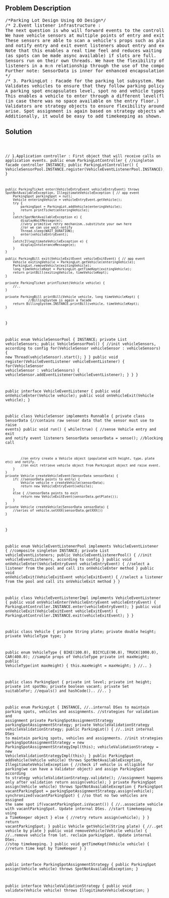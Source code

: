 <!--
<style>
  body { font-family: Arial, sans-serif; }
  .container {{ max-width: 100%; margin: 0 auto; padding: 10px; }}
  .comment-block { max-width: 30%; background-color: #f9f9f9; padding: 10px; border-left: 5px solid #ccc; overflow-wrap: break-word; white-space: pre-wrap; }
  .code-block { background-color: #f4f4f4; padding: 10px; border: 1px solid #ddd; overflow-wrap: break-word; white-space: pre-wrap; }
</style>
-->

<div class='container'>
<h2>Problem Description</h2>
<div class='comment-block'>
<pre>
/*Parking Lot Design Using OO Design*/
/* 2.Event listener infrastructure : 
The next question is who will forward events to the controller. 
We have vehicle sensors at multiple points of entry and exit. 
These sensors are able to scan a vehicle's props such as plate, height, type etc. 
and notify entry and exit event listeners about entry and exit. 
Note that this enables a real time feel and reduces waiting for vehicles 
(as spots can be made async available) if slots are full.
Sensors run on their own threads. We have the flexibility of having sensors:
listeners in a m:n relationship through the use of the composite listener pool.
Further note: SensorData is inner for enhanced encapsulation.
*/
/* 3. ParkingLot : Facade for the parking lot subsystem. Manages parkingSpot assignments. 
Validates vehicles to ensure that they follow parking policy (for eg max height).
A parking spot encapsulates level, spot no and vehicle types it is suitable for. 
This enables a vehicle to enter through a different level(floor) and park at a completely different floor 
(in case there was no space available on the entry floor.)
Validators are strategy objects to ensure flexibility around different parking policies that might 
arise. Spot assignment is again based on strategy objects which decide which spot goes to which vehicle based on parameters.
Additionally, it would be easy to add timekeeping as shown. This would aid billing.*/
</pre>
</div>

<h2>Solution</h2>
<div class='code-block'>
<pre><code class='language-java'>

// 1.Application controller : First object that will receive calls on application events.
public enum ParkingLotController { //singleton facade controller
	INSTANCE;
	public ParkingLotController() {
		VehicleSensorPool.INSTANCE.register(VehicleEventListenerPool.INSTANCE);
	}
	
	public ParkingTicket enter(VehicleEntryEvent vehicleEntryEvent) throws SpotNotAvailableException, IllegitimateVehicleException { // app event
		ParkingSpot parkingSpot = null;
		Vehicle enteringVehicle = vehicleEntryEvent.getVehicle();
		try {
			parkingSpot = ParkingLot.addVehicle(enteringVehicle);
			return printTicket(enteringVehicle);
		}
		catch(SpotNotAvailableException e) {
			displayWaitMessage(e);
			//very primitive retry mechanism..substitute your own here
			//or we can use wait-notify
			Thread.sleep(WAIT_DURATION);
			enter(vehicleEntryEvent);
		}
		catch(IllegitimateVehicleException e) {
			displayIntoleranceMessage(e);
		}
	}
	
	public ParkingBill exit(VehicleExitEvent vehicleExitEvent) { // app event
		Vehicle exitingVehicle = ParkingLot.getVehicle(enteringVehicle);
		ParkingLot.removeVehicle(exitingVehicle);
		long timeVehicleKept = ParkingLot.getTimeKept(exitingVehicle);
		return printBill(exitingVehicle, timeVehicleKept);
	}
	
	private ParkingTicket printTicket(Vehicle vehicle) {
		//..
	}
	
	private ParkingBill printBill(Vehicle vehicle, long timeVehicleKept) {
                //BillingSystem is again a facade
		return BillingSystem.INSTANCE.printBill(vehicle, timeVehicleKept);
	}
}







public enum VehicleSensorPool {
	INSTANCE;
	private List<VehicleSensor> vehicleSensors;
	public VehicleSensorPool() {
		//init vehicleSensors, according to config
		for(VehicleSensor vehicleSensor : vehicleSensors) {
			new Thread(vehicleSensor).start();
		}
	}
	public void register(VehicleEventListener vehicleEventListener) {
		for(VehicleSensor vehicleSensor : vehicleSensors) {
			vehicleSensor.addEventListener(vehicleEventListener);
		}
	}
}

public interface VehicleEventListener {
	public void onVehicleEnter(Vehicle vehicle);
	public void onVehicleExit(Vehicle vehicle);
}

public class VehicleSensor implements Runnable {
	private class SensorData {//contains raw sensor data that the sensor must use to raise events}
	public void run() {
		while(true) {
			//sense Vehicle entry and exit and notify event listeners
			SensorData sensorData = sense(); //blocking call
			
			//on entry create a Vehicle object (populated with height, type, plate etc) and notify.
			//on exit retrieve vehicle object from ParkingLot object and raise event.
		}
	}
	private Vehicle createVehicleEvent(SensorData sensorData) {
		if( //sensorData points to entry) {
			Vehicle vehicle = createVehicle(sensorData);
			return new VehicleEntryEvent(vehicle);
		}
		else { //sensorData points to exit
			return new VehicleExitEvent(sensorData.getPlate());
		}
	}
	private Vehicle createVehicle(SensorData sensorData) {
		//series of vehicle.setXXX(sensorData.getXXX())
	}
}

public enum VehicleEventListenerPool implements VehicleEventListener { //composite singleton
	INSTANCE;
	private List<VehicleEventListener> vehicleEventListeners;
	public VehicleEventListenerPool() {
		//init vehicleEventListeners, according to config
	}
	public void onVehicleEnter(VehicleEntryEvent vehicleEntryEvent) {
		//select a listener from the pool and call its onVehicleEnter method
	}
	public void onVehicleExit(VehicleExitEvent vehicleExitEvent) {
		//select a listener from the pool and call its onVehicleExit method
	}
}

public class VehicleEventListenerImpl implements VehicleEventListener {
	public void onVehicleEnter(VehicleEntryEvent vehicleEntryEvent) {
		ParkingLotController.INSTANCE.enter(vehicleEntryEvent);
	}
	public void onVehicleExit(VehicleExitEvent vehicleExitEvent) {
		ParkingLotController.INSTANCE.exit(vehicleExitEvent);
	}
}





public class Vehicle {
	private String plate;
	private double height;
	private VehicleType type;
}

public enum VehicleType {
	BIKE(100.0), BICYCLE(90.0), TRUCK(1000.0), CAR(400.0); //sample props of VehicleType
	private int maxHeight;
	public VehicleType(int maxHeight) {
		this.maxHeight = maxHeight;
	}
	//..
}

public class ParkingSpot {
	private int level;
	private int height;
	private int spotNo;
	private boolean vacant;
	private Set<VehicleType> suitableFor;
	//equals() and hashCode()..
	//..
}

public enum ParkingLot {
	INSTANCE,
	//..internal DSes to maintain parking spots, vehicles and assignments.
	//strategies for validation and assignment
	private ParkingSpotAssignmentStrategy parkingSpotAssignmentStrategy;
	private VehicleValidationStrategy vehicleValidationStrategy;
	public ParkingLot() {
		//..init internal DSes to maintain parking spots, vehicles and assignments. 
		//init strategies
		parkingSpotAssignmentStrategy = new ParkingSpotAssignmentStrategyImpl(this);
		vehicleValidationStrategy = new VehicleValidationStrategyImpl(this);
	}
	public ParkingSpot addVehicle(Vehicle vehicle) throws SpotNotAvailableException, IllegitimateVehicleException {
		//check if vehicle is elligible for parking(we can have a Validator object) and assign ParkingSpot according to strategy
		vehicleValidationStrategy.validate();
		//assignment happens only after validation
		return assign(vehicle);
	}
	private ParkingSpot assign(Vehicle vehicle) throws SpotNotAvailableException {
		ParkingSpot vacantParkingSpot = parkingSpotAssignmentStrategy.assign(vehicle);
		synchronized(vacantParkingSpot) { //so that no two vehicles are assigned the same spot
			if(vacantParkingSpot.isVacant()) {
				//..associate vehicle with vacantParkingSpot. Update internal DSes.	
				//start timekeeping using a TimeKeeper object
			}
			else {
				//retry
				return assign(vehicle);
			}
		}
		return vacantParkingSpot;
	}
	public Vehicle getVehicle(String plate) {
		//..get vehicle by plate
	}
	public void removeVehicle(Vehicle vehicle) {
		//..remove vehicle from lot. reclaim parkingSpot. Update internal DSes.
		//stop timekeeping.
	}
	public void getTimeKept(Vehicle vehicle) {
		//return time kept by TimeKeeper
	}
}

public interface ParkingSpotAssignmentStrategy {
	public ParkingSpot assign(Vehicle vehicle) throws SpotNotAvailableException;
}

public interface VehicleValidationStrategy {
	public void validate(Vehicle vehicle) throws IllegitimateVehicleException;
}
</code></pre>
</div>
</div>
